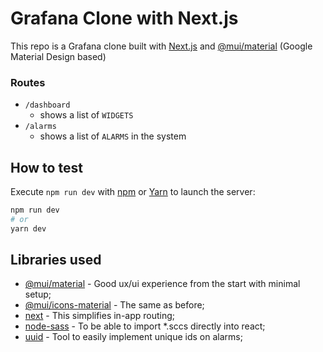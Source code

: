 # Grafana Clone with Next.js

This repo is a Grafana clone built with [Next.js](https://www.npmjs.com/package/next.js) and [@mui/material](https://www.npmjs.com/package/@mui/material) (Google Material Design based)

### Routes

- `/dashboard`
  - shows a list of `WIDGETS`
- `/alarms`
  - shows a list of `ALARMS` in the system

## How to test

Execute `npm run dev` with [npm](https://docs.npmjs.com/cli/init) or [Yarn](https://yarnpkg.com/lang/en/docs/cli/create/) to launch the server:

```bash
npm run dev
# or
yarn dev
```

## Libraries used

- [@mui/material](https://www.npmjs.com/package/@mui/material) - Good ux/ui experience from the start with minimal setup;
- [@mui/icons-material](https://www.npmjs.com/package/@mui/icons-material) - The same as before;
- [next](https://www.npmjs.com/package/next.js) - This simplifies in-app routing;
- [node-sass](https://www.npmjs.com/package/node-sass) - To be able to import \*.sccs directly into react;
- [uuid](https://www.npmjs.com/package/uuid) - Tool to easily implement unique ids on alarms;
